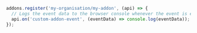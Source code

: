 ```js filename="my-addon/src/manager.js|ts" renderer="common" language="js"
addons.register('my-organisation/my-addon', (api) => {
  // Logs the event data to the browser console whenever the event is emitted.
  api.on('custom-addon-event', (eventData) => console.log(eventData));
});
```

